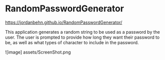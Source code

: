 # RandomPasswordGenerator
https://jordanbehn.github.io/RandomPasswordGenerator/

This application generates a random string to be used as a password by the user. The user is prompted to provide how long they want their password to be, as well as what types of character to include in the password.

![image] assets/ScreenShot.png

